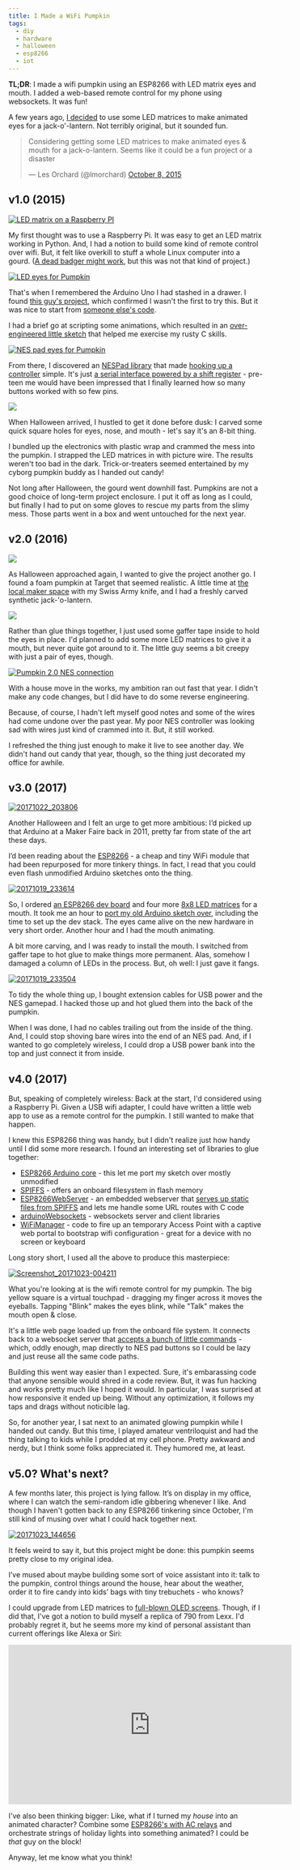 ```yaml
---
title: I Made a WiFi Pumpkin
tags:
  - diy
  - hardware
  - halloween
  - esp8266
  - iot
---
```


**TL;DR**: I made a wifi pumpkin using an ESP8266 with LED matrix eyes and mouth.
I added a web-based remote control for my phone using websockets. It was fun!

<!--more-->

<nav role="navigation" class="table-of-contents"></nav>

A few years ago, [I decided][pumpkintweet] to use some LED matrices to make animated
eyes for a jack-o'-lantern. Not terribly original, but it sounded fun.

<blockquote class="twitter-tweet" data-lang="en"><p lang="en" dir="ltr">Considering getting some LED matrices to make animated eyes &amp; mouth for a jack-o-lantern. Seems like it could be a fun project or a disaster</p>&mdash; Les Orchard (@lmorchard) <a href="https://twitter.com/lmorchard/status/651958618800177152?ref_src=twsrc%5Etfw">October 8, 2015</a></blockquote>

[pumpkintweet]: https://twitter.com/lmorchard/status/651958618800177152

## v1.0 (2015)

<a data-flickr-embed="true"  href="https://www.flickr.com/photos/deusx/21954391310/in/datetaken/" title="LED matrix on a Raspberry PI"><img class="inset wide left" src="raspi.jpg" alt="LED matrix on a Raspberry PI"></a>

My first thought was to use a Raspberry Pi.  It was easy to get an LED matrix
working in Python. And, I had a notion to build some kind of remote control
over wifi. But, it felt like overkill to stuff a whole Linux computer
into a gourd. ([A dead badger might work][badger], but this was not that kind
of project.)

[badger]: http://strangehorizons.com/non-fiction/articles/installing-linux-on-a-dead-badger-users-notes/

<a data-flickr-embed="true"  href="https://www.flickr.com/photos/deusx/21994112010/in/datetaken/" title="LED eyes for Pumpkin"><img class="inset wide left" src="arduino.jpg" alt="LED eyes for Pumpkin"></a>

That's when I remembered the Arduino Uno I had stashed in a drawer.  I found
[this guy's project][otherpump], which confirmed I wasn't the first to try
this. But it was nice to start from [someone else's code][workingcode]. 

[workingcode]: https://github.com/michaltj/LedEyes/blob/master/LedEyes.ino
[otherpump]:  https://mjanyst.weebly.com/arduino-pumpkin-eyes.html

I had a brief go at scripting some animations, which resulted
in an [over-engineered little sketch][overengineered] that helped me 
exercise my rusty C skills.

[overengineered]: https://github.com/lmorchard/arduino-sketches/blob/master/googly_eyes/googly_eyes.ino

<a data-flickr-embed="true"  href="https://www.flickr.com/photos/deusx/22453913015/in/datetaken/" title="NES pad eyes for Pumpkin"><img class="inset wide left" src="nespad1.jpg" alt="NES pad eyes for Pumpkin"></a>

From there, I discovered an [NESPad library][] that made [hooking up a
controller][hookingup] simple. It's just [a serial interface
powered by a shift register][neshow] - pre-teen me would have been impressed that I
finally learned how so many buttons worked with so few pins.

[neshow]: https://www.allaboutcircuits.com/projects/nes-controller-interface-with-an-arduino-uno/
[hookingup]: https://github.com/lmorchard/arduino-sketches/blob/master/nespad_eyes/nespad_eyes.ino
[nespad library]: https://github.com/joshmarinacci/nespad-arduino 

<a data-flickr-embed="true"  href="https://www.flickr.com/photos/deusx/22463866250/in/datetaken/" title="Pumpkin, candy, NES pad"><img class="inset wide left" src="orig-real-pumpkin-3.jpg" /></a>

When Halloween arrived, I hustled to get it done before dusk: I carved some
quick square holes for eyes, nose, and mouth - let's say it's an 8-bit thing. 

I bundled up the electronics with plastic wrap and crammed the mess into
the pumpkin. I strapped the LED matrices in with picture
wire. The results weren't too bad in the dark. 
Trick-or-treaters seemed entertained by my cyborg pumpkin buddy as I handed out
candy!

Not long after Halloween, the gourd went downhill fast. Pumpkins are
not a good choice of long-term project enclosure. I put it off as long as I could, but
finally I had to put on some gloves to rescue my parts from the slimy
mess. Those parts went in a box and went untouched for the next year. 
<br style="clear:both">

## v2.0 (2016)

<a data-flickr-embed="true"  href="https://www.flickr.com/photos/deusx/30331621951/in/datetaken/" title="Pumpkin 2.0"><img class="inset wide right" src="pumpkin2-1.jpg" /></a>

As Halloween approached again, I wanted to give the project another go. I
found a foam pumpkin at Target that seemed realistic. A little time at
[the local maker space][i3] with my Swiss Army knife, and I had a freshly carved
synthetic jack-'o-lantern. 

[i3]: https://www.i3detroit.org/

<a data-flickr-embed="true"  href="https://www.flickr.com/photos/deusx/30380916606/in/datetaken/" title="Pumpkin 2.0"><img class="inset wide right" src="pumpkin2-2.jpg" /></a>

Rather than glue things together, I just used some gaffer tape inside to hold
the eyes in place. I'd planned to add some more LED matrices to give it a mouth,
but never quite got around to it. The little guy seems a bit creepy with just a
pair of eyes, though.

<a data-flickr-embed="true"  href="https://www.flickr.com/photos/deusx/30380883136/in/datetaken/" title="Pumpkin 2.0 NES connection"><img class="inset wide right" src="nes-connection.jpg" alt="Pumpkin 2.0 NES connection"></a>

With a house move in the works, my ambition ran out fast that year. I
didn't make any code changes, but I did have to do some reverse engineering.

Because, of course, I hadn't left myself good notes and some of the wires had
come undone over the past year.  My poor NES controller was looking sad with
wires just kind of crammed into it.  But, it still worked.

I refreshed the thing just enough to make it live to see another day. We
didn't hand out candy that year, though, so the thing just decorated my office
for awhile. <br style="clear:both">

## v3.0 (2017)

<!--
<a data-flickr-embed="true"  href="https://www.flickr.com/photos/deusx/37852469272/in/datetaken/" title="Pumpkin meets hot glue"><img class="inset wide right" src="hot-glue.jpg" alt="Pumpkin meets hot glue"></a>
-->

<a data-flickr-embed="true"  href="https://www.flickr.com/photos/deusx/24031281868/in/datetaken/" title="20171022_203806"><img id="thumbnail" class="inset wide left" src="pumpkin.jpg" alt="20171022_203806"></a>

Another Halloween and I felt an urge to get more ambitious: I’d picked up that
Arduino at a Maker Faire back in 2011, pretty far from state of the art these 
days. 

I’d been reading about the [ESP8266][] -
a cheap and tiny WiFi module that had been repurposed for
more tinkery things.  In fact, I read that you could even flash unmodified
Arduino sketches onto the thing.

[esp8266]: https://www.espressif.com/en/products/hardware/esp8266ex/overview

<!--
<a data-flickr-embed="true"  href="https://www.flickr.com/photos/deusx/24031428708/in/datetaken/" title="Creepy pumpkin eyes"><img class="inset wide left" src="creepy.jpg" alt="Creepy pumpkin eyes"></a>
-->

<a data-flickr-embed="true"  href="https://www.flickr.com/photos/deusx/37626526390/in/datetaken/" title="20171019_233614"><img class="inset wide left" src="interior.jpg" alt="20171019_233614"></a>

So, I ordered [an ESP8266 dev board][nodemcu] and four more [8x8 LED
matrices][matrix] for a mouth.
It took me an hour to [port my old Arduino sketch over][ported],
including the time to set up the dev stack. The eyes came alive on
the new hardware in very short order. Another hour and I had the
mouth animating.

[nodemcu]: http://a.co/8zPcmQ5 
[matrix]: http://a.co/3Mc3qZZ
[ported]: https://github.com/lmorchard/arduino-sketches/blob/master/nodemcu/nespad_eyes/nespad_eyes.ino

<!--
<a data-flickr-embed="true"  href="https://www.flickr.com/photos/deusx/37852235042/in/datetaken/" title="20171017_005235"><img class="inset wide left" src="mouth.jpg" alt="20171017_005235"></a>
-->

<!--
<a data-flickr-embed="true"  href="https://www.flickr.com/photos/deusx/37173755914/in/datetaken/" title="20171021_230802"><img class="inset wide left" src="missing-column.jpg" alt="20171021_230802"></a>
-->

A bit more carving, and I was ready to install the mouth. I switched
from gaffer tape to hot glue to make things more permanent. Alas, somehow I
damaged a column of LEDs in the process. But, oh well: I just gave it fangs.

<a data-flickr-embed="true"  href="https://www.flickr.com/photos/deusx/37626516700/in/datetaken/" title="20171019_233504"><img class="inset wide left" src="plugs.jpg" alt="20171019_233504"></a>

<!--
<a data-flickr-embed="true"  href="https://www.flickr.com/photos/deusx/37626520570/in/datetaken/" title="20171019_233530"><img class="inset wide wide left" src="plugged-in.jpg" alt="20171019_233530"></a>
-->

To tidy the whole thing up, I bought extension cables for USB power and the NES
gamepad. I hacked those up and hot glued them into the back of the pumpkin. 

When I was done, I had no cables trailing out from the inside of the thing. And, I could
stop shoving bare wires into the end of an NES pad. And, if I wanted to go
completely wireless, I could drop a USB power bank into the top and just
connect it from inside.
<br style="clear:both">

## v4.0 (2017)

But, speaking of completely wireless: Back at the start, I'd
considered using a Raspberry Pi.  Given a USB wifi adapter, I could have
written a little web app to use as a remote control for the pumpkin. I still
wanted to make that happen.

I knew this ESP8266 thing was handy, but I didn't realize just how handy until I did some more research. I found an interesting set of libraries to glue together:

* [ESP8266 Arduino core][espcore] - this let me port my sketch over mostly unmodified
* [SPIFFS][] - offers an onboard filesystem in flash memory
* [ESP8266WebServer][] - an embedded webserver that [serves up static files from SPIFFS][servestatic] and lets me handle some URL routes with C code
* [arduinoWebsockets][] - websockets server and client libraries
* [WiFiManager][] - code to fire up an temporary Access Point with a captive web portal to bootstrap wifi configuration - great for a device with no screen or keyboard

[espcore]: https://github.com/esp8266/Arduino
[SPIFFS]:http://esp8266.github.io/Arduino/versions/2.0.0/doc/filesystem.html 
[servestatic]: https://github.com/esp8266/Arduino/tree/master/libraries/ESP8266WebServer/examples/FSBrowser 
[arduinoWebsockets]: https://github.com/Links2004/arduinoWebSockets
[ESP8266WebServer]: https://github.com/esp8266/Arduino/tree/master/libraries/ESP8266WebServer
[WiFiManager]: https://github.com/tzapu/WiFiManager

Long story short, I used all the above to produce this masterpiece:

<a data-flickr-embed="true"  href="https://www.flickr.com/photos/deusx/24031282388/in/datetaken/" title="Screenshot_20171023-004211"><img class="fullwidth" src="controls.jpg" alt="Screenshot_20171023-004211"></a>

What you're looking at is the wifi remote control for my pumpkin. The big yellow square is a virtual touchpad - dragging my finger across it moves the eyeballs. Tapping "Blink" makes the eyes blink, while "Talk" makes the mouth open & close.

It's a little web page loaded up from the onboard file system. It connects back to a websocket server that [accepts a bunch of little commands][wscmds] - which, oddly enough, map directly to NES pad buttons so I could be lazy and just reuse all the same code paths.

[wscmds]: https://github.com/lmorchard/arduino-sketches/blob/master/nodemcu/nespad_eyes/nespad_eyes.ino#L324 

Building this went way easier than I expected. Sure, it's embarassing code that anyone sensible would shred in a code review. But, it was fun hacking and works pretty much like I hoped it would. In particular, I was surprised at how responsive it ended up being. Without any optimization, it follows my taps and drags without noticible lag.

So, for another year, I sat next to an animated glowing pumpkin while I handed
out candy. But this time, I played amateur ventriloquist and had the thing
talking to kids while I prodded at my cell phone. Pretty awkward and nerdy, but
I think some folks appreciated it. They humored me, at least.

## v5.0? What's next?

A few months later, this project is lying fallow. It’s on display in my office, where I can watch the semi-random idle gibbering whenever I like. And though I haven't gotten back to any ESP8266 tinkering since October, I'm still kind of musing over what I could hack together next.

<a data-flickr-embed="true"  href="https://www.flickr.com/photos/deusx/37885815451/in/datetaken/" title="20171023_144656"><img class="fullwidth" src="in-office.jpg" alt="20171023_144656"></a>

It feels weird to say it, but this project might be done: this pumpkin seems pretty close to my original idea. 

I’ve mused about maybe building some sort of voice assistant into it: talk to the pumpkin, control things around the house, hear about the weather, order it to fire candy into kids’ bags with tiny trebuchets - who knows?

I could upgrade from LED matrices to [full-blown OLED screens][oled]. Though, if I did that, I've got a notion to build myself a replica of 790 from Lexx. I'd probably regret it, but he seems more my kind of personal assistant than current offerings like Alexa or Siri:

<iframe width="560" height="315" src="https://www.youtube.com/embed/s8d1mfLa5Vk" frameborder="0" allow="autoplay; encrypted-media" allowfullscreen></iframe>

[oled]: https://learn.adafruit.com/animated-electronic-eyes-using-teensy-3-1/overview

I've also been thinking bigger: Like, what if I turned my *house* into an animated character? Combine some [ESP8266's with AC relays][sonoff] and orchestrate strings of holiday lights into something animated? I could be *that* guy on the block!

Anyway, let me know what you think!

[sonoff]: https://www.itead.cc/sonoff-wifi-wireless-switch.html

<script async src="https://platform.twitter.com/widgets.js" charset="utf-8"></script>

<!-- vim: set wrap linebreak nolist wrapmargin=0 textwidth=0 syntax=markdown formatoptions-=t: -->

